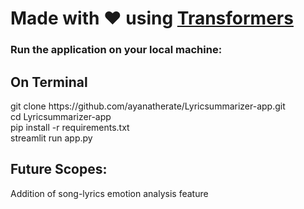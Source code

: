 # Made with &hearts; using <a href="https://huggingface.co/knkarthick">Transformers </a>

<h3> Run the application on your local machine: </h3>

<h2>On Terminal </h2>
<p>
<p1> git clone https://github.com/ayanatherate/Lyricsummarizer-app.git </p1><br>
<p1> cd Lyricsummarizer-app </p1><br>
<p1> pip install -r requirements.txt </p1><br>
<p1> streamlit run app.py </p1><br>
</p>

<h2> Future Scopes:</h2>
<p1> Addition of song-lyrics emotion analysis feature </p1>
